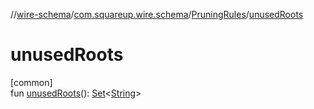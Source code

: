 //[wire-schema](../../../index.md)/[com.squareup.wire.schema](../index.md)/[PruningRules](index.md)/[unusedRoots](unused-roots.md)

# unusedRoots

[common]\
fun [unusedRoots](unused-roots.md)(): [Set](https://kotlinlang.org/api/latest/jvm/stdlib/kotlin.collections/-set/index.html)&lt;[String](https://kotlinlang.org/api/latest/jvm/stdlib/kotlin/-string/index.html)&gt;
